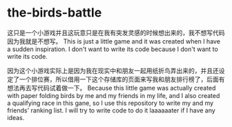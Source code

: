 # the-birds-battle
这只是一个小游戏并且这玩意只是在我有突发灵感的时候想出来的，我不想写代码因为我就是不想写。
This is just a little game and it was created when I have a sudden inspiration. I don't want to write its code because I don't want to write its code.

因为这个小游戏实际上是因为我在现实中和朋友一起用纸折鸟弄出来的，并且还设定了一个排位赛，所以借用一下这个存储库的页面来写我和朋友排行榜了，后面有想法再去写代码试着做一下。
Because this little game was actually created with paper folding birds by me and my friends in my life, and I also created a qualifying race in this gane, so I use this repository to write my and my friends' ranking list. I will try to write code to do it laaaaaater if I have any ideas.
